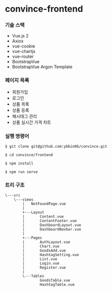 # convince-frontend

### 기술 스택
- Vue.js 2
- Axios
- vue-cookie
- vue-chartjs
- vue-router
- BootstrapVue
- BootstrapVue Argon Template

### 페이지 목록
- 회원가입
- 로그인
- 상품 목록
- 상품 등록
- 해시태그 관리
- 상품 실시간 가격 차트

### 실행 명령어
```
$ git clone git@github.com:ybbin86/convince.git

$ cd convince/frontend

$ npm install

$ npm run serve
```

### 트리 구조
```
\---src
    \---views
        |   NotFoundPage.vue
        |
        +---Layout
        |       Content.vue
        |       ContentFooter.vue
        |       DashboardLayout.vue
        |       DashboardNavbar.vue
        |
        +---Pages
        |       AuthLayout.vue
        |       Chart.vue
        |       GoodsAdd.vue
        |       HashtagSetting.vue
        |       List.vue
        |       Login.vue
        |       Register.vue
        |
        \---Tables
                GoodsTable.vue
                HashtagTable.vue
 ```
